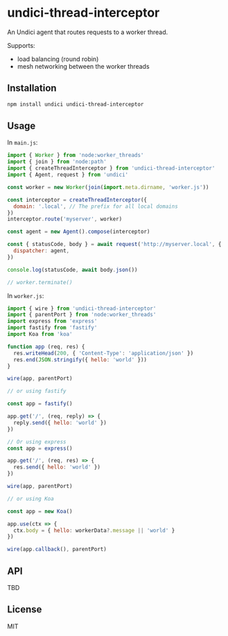 # undici-thread-interceptor

An Undici agent that routes requests to a worker thread.

Supports:

* load balancing (round robin)
* mesh networking between the worker threads

## Installation

```bash
npm install undici undici-thread-interceptor
```

## Usage

In `main.js`:

```javascript
import { Worker } from 'node:worker_threads'
import { join } from 'node:path'
import { createThreadInterceptor } from 'undici-thread-interceptor'
import { Agent, request } from 'undici'

const worker = new Worker(join(import.meta.dirname, 'worker.js'))

const interceptor = createThreadInterceptor({
  domain: '.local', // The prefix for all local domains
})
interceptor.route('myserver', worker)

const agent = new Agent().compose(interceptor)

const { statusCode, body } = await request('http://myserver.local', {
  dispatcher: agent,
})

console.log(statusCode, await body.json())

// worker.terminate()
```

In `worker.js`:

```javascript
import { wire } from 'undici-thread-interceptor'
import { parentPort } from 'node:worker_threads'
import express from 'express'
import fastify from 'fastify'
import Koa from 'koa'

function app (req, res) {
  res.writeHead(200, { 'Content-Type': 'application/json' })
  res.end(JSON.stringify({ hello: 'world' }))
}

wire(app, parentPort)

// or using fastify

const app = fastify()

app.get('/', (req, reply) => {
  reply.send({ hello: 'world' })
})

// Or using express
const app = express()

app.get('/', (req, res) => {
  res.send({ hello: 'world' })
})

wire(app, parentPort)

// or using Koa

const app = new Koa()

app.use(ctx => {
  ctx.body = { hello: workerData?.message || 'world' }
})

wire(app.callback(), parentPort)
```

## API

TBD

## License

MIT
